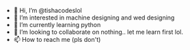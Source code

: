 - 👋 Hi, I’m @tishacodeslol
- 👀 I’m interested in machine designing and wed designing
- 🌱 I’m currently learning python
- 💞️ I’m looking to collaborate on nothing.. let me learn first lol.
- 📫 How to reach me (pls don't)

<!---
tishacodeslol/tishacodeslol is a ✨ special ✨ repository because its `README.md` (this file) appears on your GitHub profile.
You can click the Preview link to take a look at your changes.
--->
